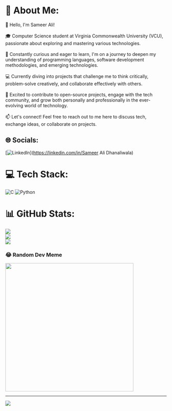 # 💫 About Me:
👋 Hello, I'm Sameer Ali!<br><br>🎓 Computer Science student at Virginia Commonwealth University (VCU), passionate about exploring and mastering various technologies.<br><br>🌟 Constantly curious and eager to learn, I'm on a journey to deepen my understanding of programming languages, software development methodologies, and emerging technologies.<br><br>💻 Currently diving into projects that challenge me to think critically, problem-solve creatively, and collaborate effectively with others.<br><br>🚀 Excited to contribute to open-source projects, engage with the tech community, and grow both personally and professionally in the ever-evolving world of technology.<br><br>📫 Let's connect! Feel free to reach out to me here to discuss tech, exchange ideas, or collaborate on projects.


## 🌐 Socials:
[![LinkedIn](https://img.shields.io/badge/LinkedIn-%230077B5.svg?logo=linkedin&logoColor=white)](https://linkedin.com/in/Sameer Ali Dhanaliwala) 

# 💻 Tech Stack:
![C](https://img.shields.io/badge/c-%2300599C.svg?style=for-the-badge&logo=c&logoColor=white) ![Python](https://img.shields.io/badge/python-3670A0?style=for-the-badge&logo=python&logoColor=ffdd54) 
# 📊 GitHub Stats:
![](https://github-readme-stats.vercel.app/api?username=xsameeer&theme=radical&hide_border=false&include_all_commits=false&count_private=false)<br/>
![](https://github-readme-streak-stats.herokuapp.com/?user=xsameeer&theme=radical&hide_border=false)<br/>
![](https://github-readme-stats.vercel.app/api/top-langs/?username=xsameeer&theme=radical&hide_border=false&include_all_commits=false&count_private=false&layout=compact)

### 😂 Random Dev Meme
<img src='https://randommeme-five.vercel.app/' style="height: 400px;"/>

---
[![](https://visitcount.itsvg.in/api?id=xsameeer&icon=0&color=0)](https://visitcount.itsvg.in)

<!-- Proudly created with GPRM ( https://gprm.itsvg.in ) -->
